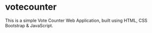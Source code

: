 # votecounter
This is a simple Vote Counter Web Application, built using HTML, CSS Bootstrap &amp; JavaScript.
